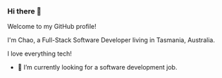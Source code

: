 ### Hi there 👋

<!--
**Chao19/Chao19** is a ✨ _special_ ✨ repository because its `README.md` (this file) appears on your GitHub profile.

Here are some ideas to get you started:
-->
Welcome to my GitHub profile!  

I'm Chao, a Full-Stack Software Developer living in Tasmania, Australia.  
  
I love everything tech!

- 🔭 I’m currently looking for a software development job.

<!--
- 🔭 I’m currently working on ...
- 🌱 I’m currently learning ...
- 👯 I’m looking to collaborate on ...
- 🤔 I’m looking for help with ...
- 💬 Ask me about ...
- 📫 How to reach me: ...
- 😄 Pronouns: ...
- ⚡ Fun fact: ...
-->
